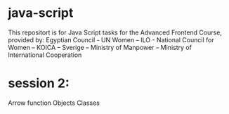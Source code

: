 # java-script

This repositort is for Java Script tasks for the Advanced Frontend Course, provided by:
Egyptian Council - UN Women – ILO - National Council for Women – KOICA – Sverige – Ministry of Manpower – Ministry of International Cooperation 

# session 2:
Arrow function
Objects
Classes
